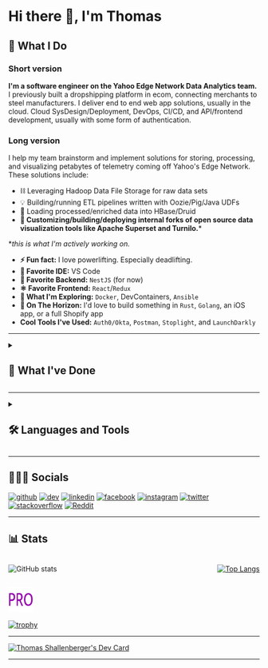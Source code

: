 # Hi there 👋, I'm Thomas

## 🚀 What I Do

### Short version

**I'm a software engineer on the Yahoo Edge Network Data Analytics team.**
I previously built a dropshipping platform in ecom, connecting merchants to steel manufacturers.
I deliver end to end web app solutions, usually in the cloud. Cloud SysDesign/Deployment, DevOps, CI/CD, and API/frontend development, usually with some form of authentication.

### Long version

I help my team brainstorm and implement solutions for storing, processing, and visualizing petabytes of telemetry coming off Yahoo's Edge Network. These solutions include:

- ⛓️ Leveraging Hadoop Data File Storage for raw data sets
- 💡 Building/running ETL pipelines written with Oozie/Pig/Java UDFs
- 💎 Loading processed/enriched data into HBase/Druid
- **🔭 Customizing/building/deploying internal forks of open source data visualization tools like Apache Superset and Turnilo.***

**this is what I'm actively working on.*

- **⚡  Fun fact:** I love powerlifting. Especially deadlifting.
- **📄 Favorite IDE:** VS Code
- **🍒 Favorite Backend:** `NestJS` (for now)
- **⚛  Favorite Frontend:** `React`/`Redux`
- **🔬 What I'm Exploring:** `Docker`, DevContainers, `Ansible`
- **🌅 On The Horizon:** I'd love to build something in `Rust`, `Golang`, an iOS app, or a full Shopify app
- **Cool Tools I've Used:** `Auth0/Okta`, `Postman`, `Stoplight`, and `LaunchDarkly`

---

<details>
  <summary><h2>🚀 What I've Done</h2></summary>

- **Yahoo! - Oct 2022 - Present**
  - Modernized our teams data visualization tool build/deployment pipelines
  - Updated internal Apache Superset and Turnilo forks, converting build artifacts to Docker, deploys orchestrated with Ansible/podman-kube to on-prem RHEL8 hosts.
  - Built Apache Superset/Turnilo workspaces that use git submodules, VS Code devcontainers (Docker), and docker-compose to spin up local environments that streamlined our merges from opensource and cut developer onboarding from weeks to minutes.
  - Converted internal web auth/proxy services from raw Nodejs to Typescript and Dockerized for deployment.
- **MyEasyMonogram - Jan 2021 - Oct 2022**
  - Built web API (SQLServer/C#/.Net Core) for manufacturing service, allowing manufacturers to import orders, generating parts/production files and tracking through the production process.
  - Built web API (MongoDB/Typescript/NestJS) for order service, integrating with our Shopify app and allowing 3PS’s to send orders directly to our platform.
  - Built web portal (React/Redux) for managing tenants, orders, parts, and manufacturing processes
  - Leveraged CI/CD deployment pipelines (Azure DevOps) to reduce lag time on feature release.
  - Leveraged event driven architecture to integrate with external authentication, shipping, and order providers
- **Hexagon PPM - May 2018 - Dec 2020**
  - Worked on a SQLServer/C#/.Net Core/Angular 4 web application for license/order management.
  - Built an internal web tool in React/Redux to interface with the internal task management system.
  - Led development of big data ETL pipeline consuming terabytes of licensing telemetry from an Azure Event Hub using Databricks™/Apache Spark/Scala/PySpark, warehousing enriched data in SQL fact tables for Tableau/PowerBI reports.
- **Simtech Inc. - Aug 2015 - May 2018**
  - Developed secure web app for processing military defense contract proposals/ammendments through multi-phase approve/reject routes and stages.
  - Revamped core team development process, implementing Agile processes, Git, and CI/CD pipelines to increase feature throughput.

On the side, I've built scrapers for the SEC EDGAR site using Azure Function Apps, and CosmosDB server side sprocs. I've written integrations for Salesforce, Shopify, Auth0, and some awesome tooling around Azure DevOps Build/Release Pipelines.

</details>

---

<details>
  <summary><h2>🛠️ Languages and Tools</h2></summary>

  <br />
  <p align="left">
    <a href="https://www.typescriptlang.org/" target="_blank">
      <img
        src="https://raw.githubusercontent.com/devicons/devicon/master/icons/typescript/typescript-original.svg"
        alt="typescript"
        width="40"
        height="40"
      />
    </a>
    <a href="https://docs.nestjs.com/" target="_blank">
      <img
        src="https://docs.nestjs.com/assets/logo-small.svg"
        alt="nestjs"
        width="40"
        height="40"
      />
    </a>
    <a href="https://www.docker.com/" target="_blank">
      <img
        src="https://raw.githubusercontent.com/devicons/devicon/master/icons/docker/docker-original-wordmark.svg"
        alt="docker"
        width="40"
        height="40"
      />
    </a>
    <a href="https://git-scm.com/" target="_blank">
      <img
        src="https://www.vectorlogo.zone/logos/git-scm/git-scm-icon.svg"
        alt="git"
        width="40"
        height="40"
      />
    </a>
    <a href="https://auth0.com/" target="_blank">
      <img
        src="https://cdn.worldvectorlogo.com/logos/auth0.svg"
        alt="auth0"
        width="40"
        height="40"
      />
    </a>
    <br/>
    <a href="https://azure.microsoft.com/en-in/" target="_blank">
      <img
        src="https://www.vectorlogo.zone/logos/microsoft_azure/microsoft_azure-icon.svg"
        alt="azure"
        width="40"
        height="40"
      />
    </a>
    <a href="https://docs.microsoft.com/en-us/azure/azure-resource-manager/bicep/overview?tabs=bic1ep" target="_blank">
      <img
        src="https://ms-azuretools.gallerycdn.vsassets.io/extensions/ms-azuretools/vscode-bicep/0.8.9/1657103312814/Microsoft.VisualStudio.Services.Icons.Default"
        alt="azurebicep"
        width="40"
        height="40"
      />
    </a>
    <a href="https://azure.microsoft.com/en-us/services/devops" target="_blank">
      <img
        src="https://azurecomcdn.azureedge.net/cvt-2e4ebbd4279bd96d9f85fd8bafee6e74a9af862464b3d207b7052e161ebc776e/images/shared/services/devops/pipelines-icon-80.png"
        alt="azuredevops"
        width="40"
        height="40"
      />
    </a>
    <a href="https://reactjs.org/" target="_blank">
      <img
        src="https://raw.githubusercontent.com/devicons/devicon/master/icons/react/react-original-wordmark.svg"
        alt="react"
        width="40"
        height="40"
      />
    </a>
    <a href="https://jestjs.io" target="_blank">
      <img
        src="https://www.vectorlogo.zone/logos/jestjsio/jestjsio-icon.svg"
        alt="jest"
        width="40"
        height="40"
      />
    </a>
    <br/>
    <a href="https://graphql.org" target="_blank">
      <img
        src="https://www.vectorlogo.zone/logos/graphql/graphql-icon.svg"
        alt="graphql"
        width="40"
        height="40"
      />
    </a>
    <a href="https://www.microsoft.com/en-us/sql-server" target="_blank">
      <img
        src="https://www.svgrepo.com/show/303229/microsoft-sql-server-logo.svg"
        alt="mssql"
        width="40"
        height="40"
      />
    </a>
    <a href="https://www.postgresql.org" target="_blank">
      <img
        src="https://raw.githubusercontent.com/devicons/devicon/master/icons/postgresql/postgresql-original-wordmark.svg"
        alt="postgresql"
        width="40"
        height="40"
      />
    </a>
    <a href="https://www.mongodb.com/" target="_blank">
      <img
        src="https://raw.githubusercontent.com/devicons/devicon/master/icons/mongodb/mongodb-original-wordmark.svg"
        alt="mongodb"
        width="40"
        height="40"
      />
    </a>
    <a href="https://postman.com" target="_blank">
      <img
        src="https://www.vectorlogo.zone/logos/getpostman/getpostman-icon.svg"
        alt="postman"
        width="40"
        height="40"
      />
    </a>
    <br/>
    <a href="https://www.cypress.io" target="_blank">
      <img
        src="https://raw.githubusercontent.com/simple-icons/simple-icons/6e46ec1fc23b60c8fd0d2f2ff46db82e16dbd75f/icons/cypress.svg"
        alt="cypress"
        width="40"
        height="40"
      />
    </a>
    <a href="https://heroku.com" target="_blank">
      <img
        src="https://www.vectorlogo.zone/logos/heroku/heroku-icon.svg"
        alt="heroku"
        width="40"
        height="40"
      />
    </a>
    <a href="https://nodejs.org" target="_blank">
      <img
        src="https://raw.githubusercontent.com/devicons/devicon/master/icons/nodejs/nodejs-original-wordmark.svg"
        alt="nodejs"
        width="40"
        height="40"
      />
    </a>
    <a href="https://www.python.org" target="_blank">
      <img
        src="https://raw.githubusercontent.com/devicons/devicon/master/icons/python/python-original.svg"
        alt="python"
        width="40"
        height="40"
      />
    </a>
  </p>

</details>

---

## 👨🏼‍💻 Socials

[<img src='https://cdn.jsdelivr.net/npm/simple-icons@3.0.1/icons/github.svg' alt='github' height='40'>](https://github.com/tshal0) [<img src='https://cdn.jsdelivr.net/npm/simple-icons@3.0.1/icons/dev-dot-to.svg' alt='dev' height='40'>](https://dev.to/tshal0) [<img src='https://cdn.jsdelivr.net/npm/simple-icons@3.0.1/icons/linkedin.svg' alt='linkedin' height='40'>](https://www.linkedin.com/in/tshal0/)
[<img src='https://cdn.jsdelivr.net/npm/simple-icons@3.0.1/icons/facebook.svg' alt='facebook' height='40'>](https://www.facebook.com/tshal0) [<img src='https://cdn.jsdelivr.net/npm/simple-icons@3.0.1/icons/instagram.svg' alt='instagram' height='40'>](https://www.instagram.com/tshal0/) [<img src='https://cdn.jsdelivr.net/npm/simple-icons@3.0.1/icons/twitter.svg' alt='twitter' height='40'>](https://twitter.com/tshal0)
[<img src='https://cdn.jsdelivr.net/npm/simple-icons@3.0.1/icons/stackoverflow.svg' alt='stackoverflow' height='40'>](https://stackoverflow.com/users/1389801/tshal0) [<img src='https://cdn.jsdelivr.net/npm/simple-icons@3.0.1/icons/reddit.svg' alt='Reddit' height='40'>](https://www.reddit.com/user/valkn0t)

---

## 📊 Stats

<div style="display: flex; justify-content: space-between;">
  <div>

  ![GitHub stats](https://github-readme-stats.vercel.app/api?username=tshal0&show_icons=true)

  </div>
  <div>

  [![Top Langs](https://github-readme-stats.vercel.app/api/top-langs/?username=tshal0)](https://github.com/tshal0/github-readme-stats)

  </div>
</div>

<a href='https://github.com/pricing'><img src='https://raw.githubusercontent.com/acervenky/animated-github-badges/master/assets/pro.gif' width='50' height='50'></a>

[![trophy](https://github-profile-trophy.vercel.app/?username=tshal0)](https://github.com/tshal0/github-profile-trophy)

---

<a href="https://app.daily.dev/tshal0"><img src="https://api.daily.dev/devcards/0766200222a64c5fb44967b8f0be5025.png?r=586" width="400" alt="Thomas Shallenberger's Dev Card"/></a>

---

<!-- ![Profile views](https://gpvc.arturio.dev/tshal0) -->
